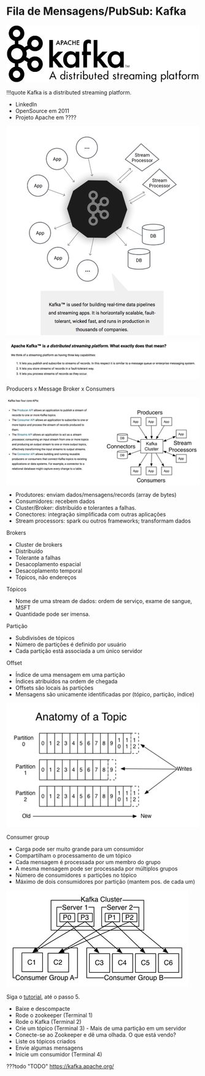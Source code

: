 
# Fila de Mensagens/PubSub: Kafka

![](../images/kafka0.png)

!!!quote
     Kafka is a distributed streaming platform.

*  LinkedIn
*  OpenSource em 2011
*  Projeto Apache em ????


![](../images/kafka1.png)

![](../images/kafka2.png)


Producers x Message Broker x Consumers

![](../images/kafka3.png)

*  Produtores: enviam dados/mensagens/records (array de bytes)
*  Consumidores: recebem dados
*  Cluster/Broker: distribuído e tolerantes a falhas.
*  Conectores: integração simplificada com outras aplicações 
*  Stream processors: spark ou outros frameworks; transformam dados



Brokers

*  Cluster de brokers
*  Distribuído
*  Tolerante a falhas
*  Desacoplamento espacial
*  Desacoplamento temporal
*  Tópicos, não endereços


Tópicos

*  Nome de uma stream de dados: ordem de serviço, exame de sangue, MSFT
*  Quantidade pode ser imensa.


Partição

*  Subdivisões de tópicos
*  Número de partições é definido por usuário
*  Cada partição está associada a um único servidor


Offset

*  Índice de uma mensagem em uma partição
*  Índices atribuídos na ordem de chegada
*  Offsets são locais às partições
*  Mensagens são unicamente identificadas por (tópico, partição, índice)

![](../images/kafka4.png)

Consumer group

*  Carga pode ser muito grande para um consumidor
*  Compartilham o processamento de um tópico
*  Cada mensagem é processada por um membro do grupo
*  A mesma mensagem pode ser processada por múltiplos grupos
*  Número de consumidores $\leq$ partições no tópico
*  Máximo de dois consumidores por partição (mantem pos. de cada um)


![](../images/kafka5.png)


Siga o [tutorial](http://kafka.apache.org/quickstart), até o passo 5.

*  Baixe e descompacte
*  Rode o zookeeper (Terminal 1)
*  Rode o Kafka (Terminal 2)
*  Crie um tópico (Terminal 3) - 
		Mais de uma partição em um servidor
* Conecte-se ao Zookeeper e dê uma olhada. O que está vendo?
*  Liste os tópicos criados
*  Envie algumas mensagens
*  Inicie um consumidor (Terminal 4)






???todo "TODO"
     https://kafka.apache.org/




<!--
O quê?
* Manter dados/serviços disponíveis a despeito de falhas.

Replicação
* No Kafka, o \alert{Replication Factor} determina quantas cópias de cada tópico (todas as partições no tópico).

Líder e Seguidor
*  Produtor conversa com líder. Líder grava localmente e envia ack ao produtor.
*  Consumidor conversa com líder. Líder envia dados ao consumidor.
*  Líder replica dados para seguidores.

Replicar
* Passo 6  ensina a criar um sistema com múltiplos brokers.

*  Identificador
*  Porta (mesmo servidor)
*  \alert{Log directory}

Replicar
*  Crie um novo tópico, com RF = 3 e duas partições
*  \lstinline|bin/kafka-topics.sh --list --zookeeper localhost:2181 --describe --topic <topico>|
*  Lista de réplicas
*  Lista de réplicas sincronizadas: \emph{list of \alert{i}n \alert{s}ync \alert{r}eplicas}


Zookeeper
*  Permite que nós do cluster se descubram
*  Elege líder

Armazenamento
*  Dado deve ser removido depois de um tempo de ``retenção''
*  Pode definir retenção por tamanho (por partição, não tópico)


Produtor

*  Produtor envia mensagens para os brokers
*  Producer API
*  [Learning Journal](https://github.com/LearningJournal/ApacheKafkaTutorials)

SimpleProducer.java

```java
import org.apache.kafka.clients.producer.KafkaProducer;
import org.apache.kafka.clients.producer.Producer;
import org.apache.kafka.clients.producer.ProducerRecord;
import java.util.Properties;

public class SimpleProducer {
 public static void main(String[] args) {
  String topicName = "SimpleProducerTopic";
  String key = "Chave";
  String value = "Valor";
  Properties props = new Properties();
  props.put("bootstrap.servers", "localhost:9092, localhost:9093");
  props.put("key.serializer", "org.apache.kafka.common.serialization.StringSerializer");
  props.put("value.serializer", "org.apache.kafka.common.serialization.StringSerializer");

  Producer<String, String> producer = new KafkaProducer<String, String>(props);

  ProducerRecord<String, String> record = new ProducerRecord<String, String>(topicName, key, value);

  producer.send(record);
  producer.close();

  System.out.println("SimpleProducer Completed.");
 }
}
```

Workflow
![]()images/kafka6.png)

*  Particionador default
	*  Partition
	*  Hash da ``chave''
	*  Round robin
*  Retry automático


Fire and Forget
* Envia a mensagem e não se importa com o resultado.

Synchronous Call
* Envia a mensagem e espera para saber se foi entregue ou não.

```java
try{
 RecordMetadata metadata = producer.send(record).get();
 System.out.println("Message is sent to Partition no " + metadata.partition() + " and offset " + metadata.offset());
 System.out.println("SynchronousProducer Completed with success.");
}catch (Exception e) {
 e.printStackTrace();
 System.out.println("SynchronousProducer failed with an exception");
}finally{
 producer.close();
}
```

*  Future

Callback
Envia a mensagem e é invocado depois de receber um ACK

```
producer.send(record, new MyProducerCallback());

...

class MyProducerCallback implements Callback{
 @Override
 public  void onCompletion(RecordMetadata recordMetadata, Exception e) {
  if (e != null)
   System.out.println("AsynchronousProducer failed with an exception");
  else
   System.out.println("AsynchronousProducer call Success:");
 }
}
```

*  max.in.flight.requests.per.connection


Default Partitioner
![](../images/kafka6.png)

*  Partition
*  Hash da ``chave'' \% \#partition
*  Round robin

\href{https://github.com/LearningJournal/ApacheKafkaTutorials/blob/master/ProducerExamples/SensorPartitioner.java}{Exemplo de Custom Partitioner}
\end{frame}

\subsection{Consumidor}

\begin{frame}{Consumer Groups}
\begin{itemize}
*  Múltiplos consumidores processam dados em paralelo
*  Grupo de consumidores de tópicos
*  Grupo pertence à mesma aplicação
	\includegraphics[width=.6\textwidth]{images/kafka7}
*  Duplicate reads? Consumidores não compartilham partições
*  Group coordinator (broker eleito): lista de consumidores
*  Group líder: rebalanceamento
\end{itemize}
\end{frame}

\begin{frame}[fragile, allowframebreaks]{Consumer}
\begin{lstlisting}[language=Java]
import org.apache.kafka.clients.consumer.ConsumerRecord;
import org.apache.kafka.clients.consumer.ConsumerRecords;
import org.apache.kafka.clients.consumer.KafkaConsumer;

import java.io.IOException;
import java.util.Arrays;
import java.util.Properties;

public class SimpleConsumer {
 public static void main(String[] args) throws IOException {
  String topicName = "SimpleProducerTopic";
  String groupName = "SupplierTopicGroup";

  Properties props = new Properties();
  props.put("bootstrap.servers", "localhost:9092,localhost:9093");
  props.put("group.id", groupName);
  props.put("key.deserializer", "org.apache.kafka.common.serialization.StringDeserializer");
  props.put("value.deserializer", "org.apache.kafka.common.serialization.StringDeserializer");

  KafkaConsumer<String, String> consumer = null;

  try {
   consumer = new KafkaConsumer<String, String>(props);
   consumer.subscribe(Arrays.asList(topicName));

   while (true) {
    ConsumerRecords<String,String> records = consumer.poll(100);

    for (ConsumerRecord<String, String> record: records)
     System.out.println("Key = " + record.key() + " Value = " + record.value());
   }
  } catch (Exception ex) {
   ex.printStackTrace();
  } finally {
   consumer.close();
  }
 }
}
\end{lstlisting}

\begin{itemize}
*  Se não definir grupo, será novo grupo, e lerá todas as mensagens disponíveis
\end{itemize}
\end{frame}


\begin{frame}{Poll}
\begin{itemize}
*  poll também envia hearbeat
*  executar a cada 3s, no mínimo	
*  Current offset: a cada poll, broker incrementa current offset
*  Commited offset: o consumidor informa quais índices foram processados
	\begin{itemize}
	*  Auto Commit
		\begin{itemize}
		*  enable.auto.commit
		*  auto.commit.interval.ms
		*  Pode causar reprocessamento de mensagens
		\end{itemize}
	*  Manual Commit
		\begin{itemize}
		*  CommitSync
		*  CommitAsync
		\end{itemize}
	\end{itemize}
\end{itemize}
\end{frame}


\subsection{Arquitetura}
%\begin{frame}{Líder}

%\end{frame}

%mensagens são ack depois de copiadas para todas as réplicas
%replicas lentas são removidas se lentas ou falhas
%at least once, at most once, exactly one (nao suportado)
%rolling upgrade
%tls security
%rest
%CRUD




-->

